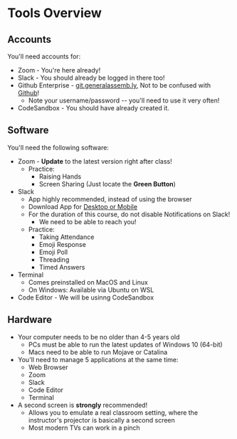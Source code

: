 # Tools Overview

## Accounts

You'll need accounts for:

* Zoom - You're here already!
* Slack - You should already be logged in there too!
* Github Enterprise - [git.generalassemb.ly](https://git.generalassemb.ly), Not to be confused with [Github](https://www.github.com)!
   * Note your username/password -- you'll need to use it very often!
* CodeSandbox - You should have already created it.

## Software

You'll need the following software:

* Zoom - **Update** to the latest version right after class!
   * Practice:
      * Raising Hands
      * Screen Sharing (Just locate the **Green Button**)
* Slack
   * App highly recommended, instead of using the browser
   * Download App for [Desktop or Mobile](https://slack.com/intl/en-us/downloads)
   * For the duration of this course, do not disable Notifications on Slack!
      * We need to be able to reach you!
   * Practice:
      * Taking Attendance
      * Emoji Response
      * Emoji Poll
      * Threading
      * Timed Answers
* Terminal
   * Comes preinstalled on MacOS and Linux
   * On Windows: Available via Ubuntu on WSL
* Code Editor - We will be usinng CodeSandbox

## Hardware

* Your computer needs to be no older than 4-5 years old
   * PCs must be able to run the latest updates of Windows 10 (64-bit)
   * Macs need to be able to run Mojave or Catalina
* You'll need to manage 5 applications at the same time:
   * Web Browser
   * Zoom
   * Slack
   * Code Editor
   * Terminal
* A second screen is **strongly** recommended!
   * Allows you to emulate a real classroom setting, where the instructor's projector is basically a second screen
   * Most modern TVs can work in a pinch


